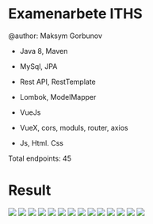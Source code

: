 # Examenarbete ITHS 
@author: Maksym Gorbunov

* Java 8, Maven
* MySql, JPA
* Rest API, RestTemplate
* Lombok, ModelMapper 

* VueJs
* VueX, cors, moduls, router, axios 
* Js, Html. Css

Total endpoints: 45

# Result	
![](img/1.png)
![](img/2.png)
![](img/3.png)
![](img/4.png)
![](img/5.png)
![](img/6.png)
![](img/7.png)
![](img/8.png)
![](img/9.png)
![](img/10.png)
![](img/11.png)
![](img/12.png)
![](img/13.png)
![](img/14.png)
